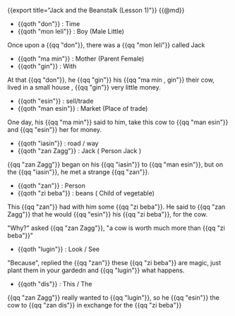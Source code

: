 {{export title="Jack and the Beanstalk (Lesson 1)"}}
{{@md}}

- {{qoth "don"}} : Time
- {{qoth "mon leli"}} : Boy (Male Little)

Once upon a {{qq "don"}}, there was a {{qq "mon leli"}} called Jack

- {{qoth "ma min"}} : Mother (Parent Female)
- {{qoth "gin"}} : With

At that {{qq "don"}}, he {{qq "gin"}}  his {{qq "ma min , gin"}} their cow, lived in a small house , {{qq "gin"}} very little money.

- {{qoth "esin"}} : sell/trade
- {{qoth "man esin"}} : Market (Place of trade)

One day, his {{qq "ma min"}} said to him, take this cow to {{qq "man esin"}} and {{qq "esin"}} her for money.

- {{qoth "iasin"}} : road / way
- {{qoth "zan Zagg"}} : Jack ( Person Jack ) 

{{qq "zan Zagg"}} began on his {{qq "iasin"}} to {{qq "man esin"}}, but on the {{qq "iasin"}}, he met a strange {{qq "zan"}}.

- {{qoth "zan"}} : Person
- {{qoth "zi beba"}} : beans ( Child of vegetable)

This {{qq "zan"}} had with him some {{qq "zi beba"}}. He said to {{qq "zan Zagg"}} that he would {{qq "esin"}} his {{qq "zi beba"}}, for the cow.

"Why?" asked {{qq "zan Zagg"}}, "a cow is worth much more than {{qq "zi beba"}}"

- {{qoth "lugin"}} : Look / See

"Because", replied the {{qq "zan"}} these {{qq "zi beba"}} are magic, just plant them in your gardedn and {{qq "lugin"}} what happens.

- {{qoth "dis"}} : This / The

{{qq "zan Zagg"}} really wanted to {{qq "lugin"}}, so he {{qq "esin"}} the cow to {{qq "zan dis"}} in exchange for the {{qq "zi beba"}}

- {{qoth "da"}} : To

{{qq "zan Zagg"}} took the beans excitedly back {{qq "da"}} his {{qq "ma min"}}

His {{qq "ma min"}} was not so excited, she took the {{qq "zi beba"}} from {{qq "zan Zagg"}} and threw them {{qq "da"}} the rubbish pile.

She then sent {{qq "zan Zagg da"}} bed without any supper.




